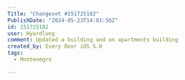 ```yaml
---
Title: "Changeset #151725182"
PublishDate: "2024-05-23T14:01:50Z"
id: 151725182
user: Hyardlung
comment: Updated a building and an apartments building
created_by: Every Door iOS 5.0
tags:
  - Montenegro

---
```

